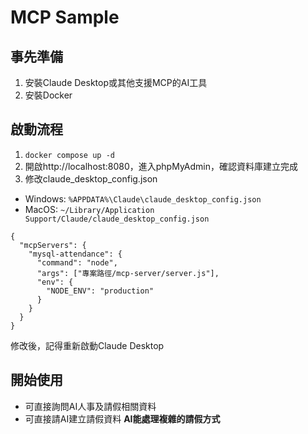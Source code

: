 # MCP Sample

## 事先準備

1. 安裝Claude Desktop或其他支援MCP的AI工具
2. 安裝Docker

## 啟動流程

1. `docker compose up -d`
2. 開啟http://localhost:8080，進入phpMyAdmin，確認資料庫建立完成
3. 修改claude_desktop_config.json
- Windows: `%APPDATA%\Claude\claude_desktop_config.json`
- MacOS: `~/Library/Application Support/Claude/claude_desktop_config.json`

```
{
  "mcpServers": {
    "mysql-attendance": {
      "command": "node",
      "args": ["專案路徑/mcp-server/server.js"],
      "env": {
        "NODE_ENV": "production"
      }
    }
  }
}
```
修改後，記得重新啟動Claude Desktop

## 開始使用

- 可直接詢問AI人事及請假相關資料
- 可直接請AI建立請假資料 **AI能處理複雜的請假方式**

